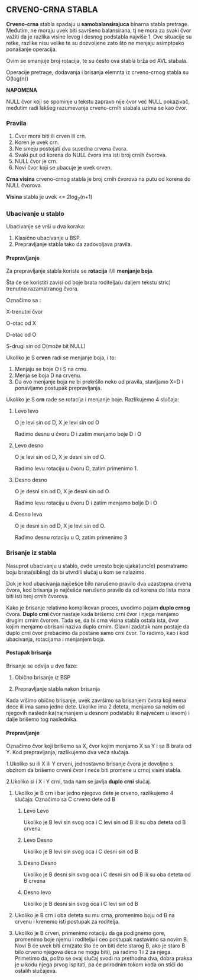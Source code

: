 ## CRVENO-CRNA STABLA
**Crveno-crna** stabla spadaju u **samobalansirajuca** binarna stabla pretrage. Međutim, ne moraju uvek biti savršeno balansirana, tj ne mora za svaki čvor važiti da je razlika visine levog i desnog podstabla najviše 1. Ove situacije su retke, razlike nisu velike te su dozvoljene zato što ne menjaju asimptosko ponašanje operacija.

Ovim se smanjuje broj rotacija, te su često ova stabla brža od AVL stabala.


Operacije pretrage, dodavanja i brisanja elemnta iz crveno-crnog stabla su O(log(n))

**NAPOMENA**

NULL čvor koji se spominje u tekstu zapravo nije čvor već NULL pokazivač, međutim radi lakšeg razumevanja crveno-crnih stabala uzima se kao čvor.

### Pravila
1. Čvor mora biti ili crven ili crn.
2. Koren je uvek crn.
3. Ne smeju postojati dva susedna crvena čvora.
4. Svaki put od korena do NULL čvora ima isti broj crnih čvorova.
5. NULL čvor je crn.
6. Novi čvor koji se ubacuje je uvek crven.

**Crna visina** crveno-crnog stabla je broj crnih čvorova na putu od korena do NULL čvorova.

**Visina** stabla je uvek <= 2log<sub>2</sub>(n+1)

### Ubacivanje u stablo

Ubacivanje se vrši u dva koraka:

1. Klasično ubacivanje u BSP.
2. Prepravljanje stabla tako da zadovoljava pravila.
#### Prepravljanje
Za prepravljanje stabla koriste se **rotacija** i\ili **menjanje boja**.

Šta će se koristiti zavisi od boje brata roditelja(u daljem tekstu stric) trenutno razamatranog čvora.

Označimo sa :

X-trenutni čvor

O-otac od X

D-otac od O

S-drugi sin od D(može bit NULL)

Ukoliko je S **crven** radi se menjanje boja, i to:

1. Menjaju se boje O i S na crnu.
2. Menja se boja D na crvenu.
3. Da ovo menjanje boja ne bi prekršilo neko od pravila, stavljamo X=D i ponavljamo postupak prepravljanja.

Ukoliko je S **crn** rade se rotacija i menjanje boje. Razlikujemo 4 slučaja:

1. Levo levo

    O je levi sin od D, X je levi sin od O

    Radimo desnu u čvoru D i zatim menjamo boje D i O

2. Levo desno

    O je levi sin od D, X je desni sin od O.
    
    Radimo levu rotaciju u čvoru O, zatim primenimo 1.
    
3. Desno desno

    O je desni sin od D, X je desni sin od O.
    
    Radimo levu rotaciju u čvoru D i zatim menjamo bolje D i O

4. Desno levo

    O je desni sin od D, X je levi sin od O.
    
    Radimo desnu rotaciju u O, zatim primenimo 3
    
### Brisanje iz stabla

Nasuprot ubacivanju u stablo, ovde umesto boje ujaka(uncle) posmatramo boju brata(sibling) da bi utvrdili slučaj u kom se nalazimo.

Dok je kod ubacivanja najčešće bilo narušeno pravilo dva uzastopna crvena čvora, kod brisanja je najčešće narušeno pravilo da od korena do lista mora biti isti broj crnih čvorova.

Kako je brisanje relativno komplikovan proces, uvodimo pojam **duplo crnog** čvora.
**Duplo crni** čvor nastaje kada brišemo crni čvor i njega menjamo drugim crnim čvorom. Tada se, da bi crna visina stabla ostala ista, čvor kojim menjamo obrisani naziva duplo crnim. Glavni zadatak nam postaje da duplo crni čvor prebacimo da postane samo crni čvor. To radimo, kao i kod ubacivanja, rotacijama i menjanjem boja.

#### Postupak brisanja

Brisanje se odvija u dve faze:

1. Obično brisanje iz BSP

2. Prepravljanje stabla nakon brisanja


Kada vršimo obično brisanje, uvek završimo sa brisanjem čvora koji nema dece ili ima samo jedno dete. Ukoliko ima 2 deteta, menjamo sa nekim od njegovih naslednika(najmanjem u desnom podstablu ili najvećem u levom) i dalje brišemo tog naslednika.
#### Prepravljanje
Označimo čvor koji brišemo sa X, čvor kojim menjamo X sa Y i sa B brata od Y.
Kod prepravljanja, razlikujemo dva veća slučaja.

1.Ukoliko su ili X ili Y crveni, jednostavno brisanje čvora je dovoljno s obzirom da brišemo crveni čvor i neće biti promene u crnoj visini stabla.

2.Ukoliko si i X i Y crni, tada nam se javlja **duplo crni** slučaj.

1. Ukoliko je B crn i bar jedno njegovo dete je crveno, razlikujemo 4 slučaja:
Označimo sa C crveno dete od B
    1. Levo Levo
    
        Ukoliko je B levi sin svog oca i C levi sin od B ili su oba deteta od B crvena
        
    2. Levo Desno
    
        Ukoliko je B levi sin svog oca i C desni sin od B
        
    3. Desno Desno
    
        Ukoliko je B desni sin svog oca i C desni sin od B ili su oba deteta od B crvena
        
    4. Desno levo
    
        Ukoliko je B desni sin svog oca i C levi sin od B
        
2. Ukoliko je B crn i oba deteta su mu crna, promenimo boju od B na crvenu i krenemo isti postupak za roditelja.
3. Ukoliko je B crven, primenimo rotaciju da ga podignemo gore, promenimo boje njemu i roditelju i ceo postupak nastavimo sa novim B. Novi B će uvek biti crn(zato što će on biti dete starog B, ako je staro B bilo crveno njegova deca ne mogu biti), pa radimo 1 i 2 za njega. Primetimo da, pošto se ovaj slučaj svodi na prethodna dva, dobra praksa je u kodu njega prvog ispitati, pa će prirodnim tokom koda on stići do ostalih slučajeva.
